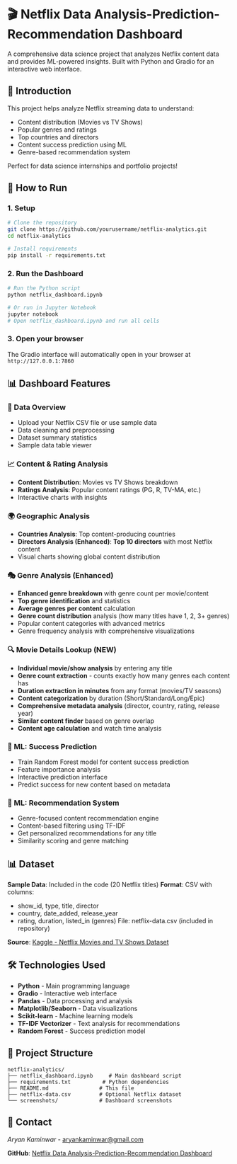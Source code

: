 # 🎬 Netflix Data Analysis-Prediction-Recommendation Dashboard
A comprehensive data science project that analyzes Netflix content data and provides ML-powered insights. Built with Python and Gradio for an interactive web interface.

## 📖 Introduction
This project helps analyze Netflix streaming data to understand:
- Content distribution (Movies vs TV Shows)
- Popular genres and ratings
- Top countries and directors
- Content success prediction using ML
- Genre-based recommendation system

Perfect for data science internships and portfolio projects!

## 🚀 How to Run
### 1. Setup
```bash
# Clone the repository
git clone https://github.com/yourusername/netflix-analytics.git
cd netflix-analytics

# Install requirements
pip install -r requirements.txt
```

### 2. Run the Dashboard
```bash
# Run the Python script
python netflix_dashboard.ipynb

# Or run in Jupyter Notebook
jupyter notebook
# Open netflix_dashboard.ipynb and run all cells
```

### 3. Open your browser
The Gradio interface will automatically open in your browser at `http://127.0.0.1:7860`

## 📊 Dashboard Features
### 📁 Data Overview
- Upload your Netflix CSV file or use sample data
- Data cleaning and preprocessing
- Dataset summary statistics
- Sample data table viewer

### 📈 Content & Rating Analysis
- **Content Distribution**: Movies vs TV Shows breakdown
- **Ratings Analysis**: Popular content ratings (PG, R, TV-MA, etc.)
- Interactive charts with insights

### 🌍 Geographic Analysis
- **Countries Analysis**: Top content-producing countries
- **Directors Analysis (Enhanced)**: **Top 10 directors** with most Netflix content
- Visual charts showing global content distribution

### 🎭 Genre Analysis (Enhanced)
- **Enhanced genre breakdown** with genre count per movie/content
- **Top genre identification** and statistics
- **Average genres per content** calculation
- **Genre count distribution** analysis (how many titles have 1, 2, 3+ genres)
- Popular content categories with advanced metrics
- Genre frequency analysis with comprehensive visualizations

### 🔍 Movie Details Lookup (NEW)
- **Individual movie/show analysis** by entering any title
- **Genre count extraction** - counts exactly how many genres each content has
- **Duration extraction in minutes** from any format (movies/TV seasons)
- **Content categorization** by duration (Short/Standard/Long/Epic)
- **Comprehensive metadata analysis** (director, country, rating, release year)
- **Similar content finder** based on genre overlap
- **Content age calculation** and watch time analysis

### 🤖 ML: Success Prediction
- Train Random Forest model for content success prediction
- Feature importance analysis
- Interactive prediction interface
- Predict success for new content based on metadata

### 🎯 ML: Recommendation System
- Genre-focused content recommendation engine
- Content-based filtering using TF-IDF
- Get personalized recommendations for any title
- Similarity scoring and genre matching

## 📊 Dataset
**Sample Data**: Included in the code (20 Netflix titles)
**Format**: CSV with columns:
- show_id, type, title, director
- country, date_added, release_year
- rating, duration, listed_in (genres)
File: netflix-data.csv (included in repository)

**Source**: [Kaggle - Netflix Movies and TV Shows Dataset](https://www.kaggle.com/datasets/shivamb/netflix-shows)

## 🛠️ Technologies Used
- **Python** - Main programming language
- **Gradio** - Interactive web interface
- **Pandas** - Data processing and analysis
- **Matplotlib/Seaborn** - Data visualizations
- **Scikit-learn** - Machine learning models
- **TF-IDF Vectorizer** - Text analysis for recommendations
- **Random Forest** - Success prediction model

## 📁 Project Structure
```
netflix-analytics/
├── netflix_dashboard.ipynb     # Main dashboard script
├── requirements.txt          # Python dependencies
├── README.md                # This file
├── netflix-data.csv         # Optional Netflix dataset
└── screenshots/             # Dashboard screenshots
```

## 📧 Contact
*Aryan Kaminwar* - aryankaminwar@gmail.com

**GitHub**: [ Netflix Data Analysis-Prediction-Recommendation Dashboard](https://github.com/ARI-create193/Netflix-data-Analysis-Prediction-Recommendation-Dashboard)
